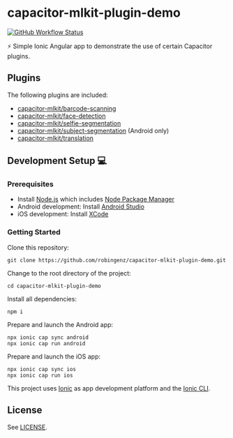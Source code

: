 # capacitor-mlkit-plugin-demo

[![GitHub Workflow Status](https://img.shields.io/github/actions/workflow/status/robingenz/capacitor-mlkit-plugin-demo/ci.yml?branch=main)](https://github.com/robingenz/capacitor-mlkit-plugin-demo/actions)

<!-- [![GitHub tag (latest SemVer)](https://img.shields.io/github/tag/robingenz/capacitor-mlkit-plugin-demo?color=brightgreen&label=version)](https://github.com/robingenz/capacitor-mlkit-plugin-demo/releases) -->

⚡️ Simple Ionic Angular app to demonstrate the use of certain Capacitor plugins.

## Plugins

The following plugins are included:

- [capacitor-mlkit/barcode-scanning](https://capawesome.io/plugins/mlkit/barcode-scanning/)
- [capacitor-mlkit/face-detection](https://capawesome.io/plugins/mlkit/face-detection/)
- [capacitor-mlkit/selfie-segmentation](https://capawesome.io/plugins/mlkit/selfie-segmentation/)
- [capacitor-mlkit/subject-segmentation](https://capawesome.io/plugins/mlkit/subject-segmentation/) (Android only)
- [capacitor-mlkit/translation](https://capawesome.io/plugins/mlkit/translation/)

## Development Setup 💻

### Prerequisites

- Install [Node.js](https://nodejs.org) which includes [Node Package Manager](https://www.npmjs.com/get-npm)
- Android development: Install [Android Studio](https://developer.android.com/studio)
- iOS development: Install [XCode](https://apps.apple.com/de/app/xcode/id497799835?mt=12)

### Getting Started

Clone this repository:

```
git clone https://github.com/robingenz/capacitor-mlkit-plugin-demo.git
```

Change to the root directory of the project:

```
cd capacitor-mlkit-plugin-demo
```

Install all dependencies:

```
npm i
```

Prepare and launch the Android app:

```
npx ionic cap sync android
npx ionic cap run android
```

Prepare and launch the iOS app:

```
npx ionic cap sync ios
npx ionic cap run ios
```

This project uses [Ionic](https://ionicframework.com/) as app development platform and the [Ionic CLI](https://ionicframework.com/docs/cli).

<!-- ## Changelog

See [CHANGELOG.md](https://github.com/robingenz/capacitor-mlkit-plugin-demo/blob/main/CHANGELOG.md). -->

## License

See [LICENSE](https://github.com/robingenz/capacitor-mlkit-plugin-demo/blob/main/LICENSE).
